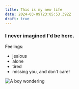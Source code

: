 ```yaml
---
title: This is my new life
date: 2024-03-09T23:05:53.392Z
draft: true
---
```


### I never imagined I'd be here.

Feelings:

* jealous
* alone
* tired
* missing you, and don't care!

![A boy wondering](https://images.unsplash.com/photo-1709704989783-8d9bc093b578?q=80\&w=1374)
